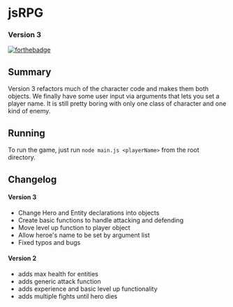 # jsRPG
### Version 3

[![forthebadge](http://forthebadge.com/images/badges/made-with-crayons.svg)](http://forthebadge.com)

## Summary
Version 3 refactors much of the character code and makes them both objects.  We 
finally have some user input via arguments that lets you set a player name.  It
is still pretty boring with only one class of character and one kind of enemy.


## Running
To run the game, just run `node main.js <playerName>` from the root directory.

## Changelog

#### Version 3
* Change Hero and Entity declarations into objects
* Create basic functions to handle attacking and defending
* Move level up function to player object
* Allow heroe's name to be set by argument list
* Fixed typos and bugs

#### Version 2
* adds max health for entities
* adds generic attack function
* adds experience and basic level up functionality
* adds multiple fights until hero dies

